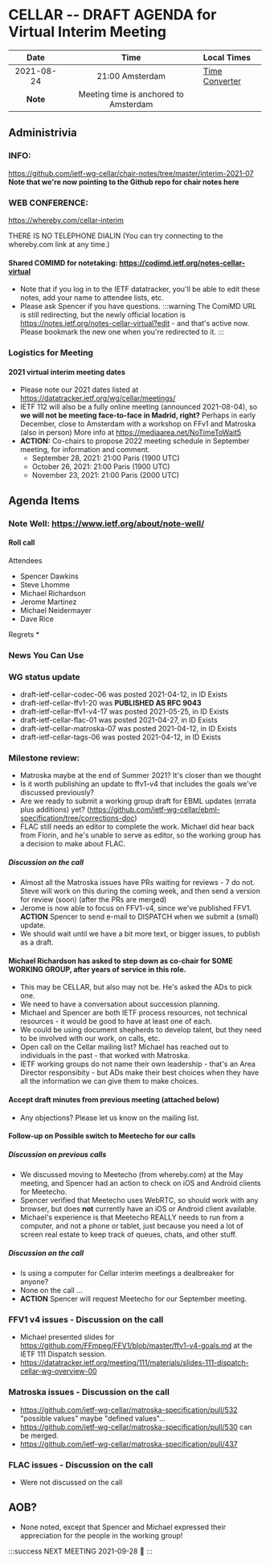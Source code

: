 # CELLAR -- DRAFT AGENDA for Virtual Interim Meeting

| Date |Time | Local Times |
|:------:|:-----------:|:------|
|2021-08-24 |21:00 Amsterdam |[Time Converter](https://savvytime.com/converter/netherlands-amsterdam-to-utc-ny-new-york-city-ca-san-francisco/jun-22-2021/9pm)|
| **Note** | Meeting time is anchored to Amsterdam |

## Administrivia

### INFO:
   https://github.com/ietf-wg-cellar/chair-notes/tree/master/interim-2021-07
**Note that we're now pointing to the Github repo for chair notes here**

### WEB CONFERENCE:

   https://whereby.com/cellar-interim

   THERE IS NO TELEPHONE DIALIN (You can try connecting to the whereby.com link at any time.)

#### Shared COMIMD for notetaking: https://codimd.ietf.org/notes-cellar-virtual
* Note that if you log in to the IETF datatracker, you'll
       be able to edit these notes, add your name to attendee
       lists, etc.
* Please ask Spencer if you have questions.
:::warning
   The ComiMD URL is still redirecting, but the newly official location is https://notes.ietf.org/notes-cellar-virtual?edit - and that's active now. Please bookmark the new one when you're redirected to it.
:::

### Logistics for Meeting

#### 2021 virtual interim meeting dates

   * Please note our 2021 dates listed at https://datatracker.ietf.org/wg/cellar/meetings/
   * IETF 112 will also be a fully online meeting (announced 2021-08-04), so **we will not be meeting face-to-face in Madrid, right?** Perhaps in early December, close to Amsterdam with a workshop on FFv1 and Matroska (also in person) More info at https://mediaarea.net/NoTimeToWait5
   * **ACTION:** Co-chairs to propose 2022 meeting schedule in September meeting, for information and comment.
       * September 28, 2021: 21:00 Paris  (1900 UTC)
       * October 26, 2021: 21:00 Paris    (1900 UTC)
       * November 23, 2021: 21:00 Paris   (2000 UTC)

## Agenda Items

### Note Well:  https://www.ietf.org/about/note-well/

#### Roll call

  Attendees
   * Spencer Dawkins
   * Steve Lhomme
   * Michael Richardson
   * Jerome Martinez
   * Michael Neidermayer
   * Dave Rice

  Regrets
   *

### News You Can Use

###  WG status update

   * draft-ietf-cellar-codec-06 was posted 2021-04-12, in ID Exists
   * draft-ietf-cellar-ffv1-20 was **PUBLISHED AS RFC 9043**
   * draft-ietf-cellar-ffv1-v4-17 was posted 2021-05-25, in ID Exists
   * draft-ietf-cellar-flac-01 was posted 2021-04-27, in ID Exists
   * draft-ietf-cellar-matroska-07 was posted 2021-04-12, in ID Exists
   * draft-ietf-cellar-tags-06 was posted 2021-04-12, in ID Exists

###  Milestone review:

   * Matroska maybe at the end of Summer 2021? It's closer than we thought
   * Is it worth publishing an update to ffv1-v4 that includes the goals we've discussed previously?
   * Are we ready to submit a working group draft for EBML updates (errata plus additions) yet? (https://github.com/ietf-wg-cellar/ebml-specification/tree/corrections-doc)
   * FLAC still needs an editor to complete the work. Michael did hear back from Florin, and he's unable to serve as editor, so the working group has a decision to make about FLAC.

##### Discussion on the call
   * Almost all the Matroska issues have PRs waiting for reviews - 7 do not. Steve will work on this during the coming week, and then send a version for review (soon) (after the PRs are merged)
   * Jerome is now able to focus on FFV1-v4, since we've published FFV1. **ACTION** Spencer to send e-mail to DISPATCH when we submit a (small) update.
   * We should wait until we have a bit more text, or bigger issues, to publish as a draft.

#### Michael Richardson has asked to step down as co-chair for SOME WORKING GROUP, after years of service in this role.
   * This may be CELLAR, but also may not be. He's asked the ADs to pick one.
   * We need to have a conversation about succession planning.
   * Michael and Spencer are both IETF process resources, not technical resources - it would be good to have at least one of each.
   * We could be using document shepherds to develop talent, but they need to be involved with our work, on calls, etc.
   * Open call on the Cellar mailing list? Michael has reached out to individuals in the past - that worked with Matroska.
   * IETF working groups do not name their own leadership - that's an Area Director responsibity - but ADs make their best choices when they have all the information we can give them to make choices.

#### Accept draft minutes from previous meeting (attached below)

 * Any objections? Please let us know on the mailing list.

#### Follow-up on Possible switch to Meetecho for our calls

##### Discussion on previous calls
* We discussed moving to Meetecho (from whereby.com) at the May meeting, and Spencer had an action to check on iOS and Android clients for Meetecho.
* Spencer verified that Meetecho uses WebRTC, so should work with any browser, but does **not** currently have an iOS or Android client available.
*  Michael's experience is that Meetecho REALLY needs to run from a computer, and not a phone or tablet, just because you need a lot of screen real estate to keep track of queues, chats, and other stuff.

##### Discussion on the call
   * Is using a computer for Cellar interim meetings a dealbreaker for anyone?
   * None on the call ...
   * **ACTION** Spencer will request Meetecho for our September meeting.

### FFV1 v4 issues - Discussion on the call
   * Michael presented slides for  https://github.com/FFmpeg/FFV1/blob/master/ffv1-v4-goals.md at the IETF 111 Dispatch session.
   * https://datatracker.ietf.org/meeting/111/materials/slides-111-dispatch-cellar-wg-overview-00

### Matroska issues - Discussion on the call
   * https://github.com/ietf-wg-cellar/matroska-specification/pull/532 "possible values"  maybe "defined values"...
   * https://github.com/ietf-wg-cellar/matroska-specification/pull/530 can be merged.
   * https://github.com/ietf-wg-cellar/matroska-specification/pull/437

### FLAC issues - Discussion on the call
   * Were not discussed on the call

## AOB?
   * None noted, except that Spencer and Michael expressed their appreciation for the people in the working group!

:::success
NEXT MEETING 2021-09-28 :tada:
:::
